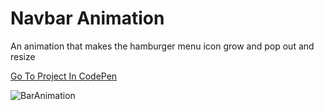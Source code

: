 # Navbar Animation

An animation that makes the hamburger menu icon grow and pop out and resize

[Go To Project In CodePen](https://codepen.io/TomerBenRachel/pen/QgdWde)

![BarAnimation](https://media.giphy.com/media/1xVfHtCKK4uf2KpWx4/giphy.gif)
